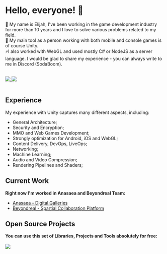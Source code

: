 # Hello, everyone! 👋
🤔 My name is Elijah, I've been working in the game development industry for more than 10 years and I love to solve various problems related to my field.<br>
🔭 My main tool as a person working with both mobile and console games is of course Unity.<br>
⚡I also worked with WebGL and used mostly C# or NodeJS as a server language. I would be glad to share my experience - you can always write to me in Discord (SodaBoom).
<br/><br/>

<a href="https://github.com/anuraghazra/github-readme-stats">
  <img align="top" src="https://github-readme-stats.vercel.app/api?username=DevsDaddy&count_private=true&show_icons=true&theme=synthwave" />
</a>
<a href="https://github.com/anuraghazra/github-readme-stats">
  <img align="top" src="https://github-readme-stats.vercel.app/api/top-langs/?username=DevsDaddy&hide=css,html&theme=synthwave" />
</a><br/><br/>

## Experience
My experience with Unity captures many different aspects, including:
* General Architecture;
* Security and Encryption;
* MMO and Web Games Development;
* Strongly optimization for Android, iOS and WebGL;
* Content Delivery, DevOps, LiveOps;
* Networking;
* Machine Learning;
* Audio and Video Compression;
* Rendering Pipelines and Shaders;

## Current Work
<b>Right now I'm worked in Anasaea and Beyondreal Team:</b><br/>
* <a href="https://anasaea.com/" target="_blank">Anasaea - Digital Galleries</a><br/>
* <a href="https://beyondreal.life/" target="_blank">Beyondreal - Spartial Collaboration Platform</a><br/>

## Open Source Projects
**You can use this set of Libraries, Projects and Tools absolutely for free:**<br/><br/>
<a href="https://github.com/DevsDaddy/GameShield">
  <img align="center" src="https://github-readme-stats.vercel.app/api/pin/?username=DevsDaddy&repo=GameShield&theme=synthwave" />
</a>
